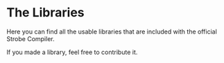 # The Libraries
Here you can find all the usable libraries that are included with the official Strobe Compiler.

If you made a library, feel free to contribute it.
